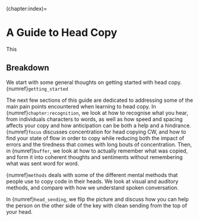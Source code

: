(chapter:index)=
# A Guide to Head Copy

This

## Breakdown

We start with some general thoughts on getting started with head copy. {numref}`getting_started` 

The next few sections of this guide are dedicated to addressing some of the main pain points encountered when learning to head copy. In {numref}`chapter:recognition`, we look at how to recognise what you hear, from individuals characters to words, as well as how speed and spacing affects your copy and how anticipation can be both a help and a hindrance. {numref}`focus` discusses concentration for head copying CW, and how to find your state of flow in order to copy while reducing both the impact of errors and the tiredness that comes with long bouts of concentration. Then, in {numref}`buffer`, we look at how to actually remember what was copied, and form it into coherent thoughts and sentiments without remembering what was sent word for word.

{numref}`methods` deals with some of the different mental methods that people use to copy code in their heads. We look at visual and auditory methods, and compare with how we understand spoken conversation.

In {numref}`head_sending`, we flip the picture and discuss how you can help the person on the other side of the key with clean sending from the top of your head.

